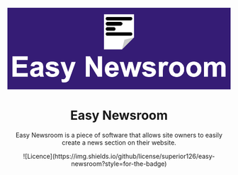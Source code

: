![logo](https://github.com/Superior126/easy-newsroom/blob/main/.github/assets/easy-newsroom-logo.png)
<h1 align="center">Easy Newsroom</h1>
<p align="center">Easy Newsroom is a piece of software that allows site owners to easily create a news section on their website.</p>
<div style="text-align: center">
  ![Licence](https://img.shields.io/github/license/superior126/easy-newsroom?style=for-the-badge)
</div>
